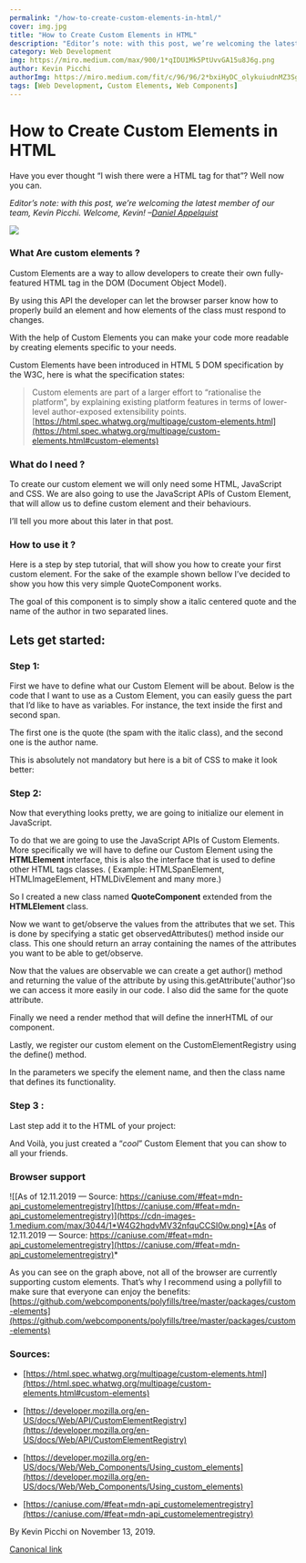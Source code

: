 ```yaml
---
permalink: "/how-to-create-custom-elements-in-html/"
cover: img.jpg
title: "How to Create Custom Elements in HTML"
description: "Editor’s note: with this post, we’re welcoming the latest member of our team, Kevin Picchi. Welcome, Kevin! –Daniel Appelquist"
category: Web Development
img: https://miro.medium.com/max/900/1*qIDU1Mk5PtUvvGA15u8J6g.png
author: Kevin Picchi
authorImg: https://miro.medium.com/fit/c/96/96/2*bxiHyDC_olykuiudnMZ3Sg.png
tags: [Web Development, Custom Elements, Web Components]
---
```


# How to Create Custom Elements in HTML

Have you ever thought “I wish there were a HTML tag for that”? Well now you can.

*Editor’s note: with this post, we’re welcoming the latest member of our team, Kevin Picchi. Welcome, Kevin! –[Daniel Appelquist](undefined)*

![](https://cdn-images-1.medium.com/max/2000/1*qIDU1Mk5PtUvvGA15u8J6g.png)

### What Are custom elements ?

Custom Elements are a way to allow developers to create their own fully-featured HTML tag in the DOM (Document Object Model).

By using this API the developer can let the browser parser know how to properly build an element and how elements of the class must respond to changes.

With the help of Custom Elements you can make your code more readable by creating elements specific to your needs.

Custom Elements have been introduced in HTML 5 DOM specification by the W3C, here is what the specification states:
> Custom elements are part of a larger effort to “rationalise the platform”, by explaining existing platform features in terms of lower-level author-exposed extensibility points.
[https://html.spec.whatwg.org/multipage/custom-elements.html](https://html.spec.whatwg.org/multipage/custom-elements.html#custom-elements)

### What do I need ?

To create our custom element we will only need some HTML, JavaScript and CSS. We are also going to use the JavaScript APIs of Custom Element, that will allow us to define custom element and their behaviours.

I’ll tell you more about this later in that post.

### How to use it ?

Here is a step by step tutorial, that will show you how to create your first custom element. For the sake of the example shown bellow I’ve decided to show you how this very simple QuoteComponent works.

The goal of this component is to simply show a italic centered quote and the name of the author in two separated lines.

## Lets get started:

### Step 1:

First we have to define what our Custom Element will be about.
Below is the code that I want to use as a Custom Element, you can easily guess the part that I’d like to have as variables. For instance, the text inside the first and second span.

The first one is the quote (the spam with the italic class), and the second one is the author name.



This is absolutely not mandatory but here is a bit of CSS to make it look better:



### Step 2:

Now that everything looks pretty, we are going to initialize our element in JavaScript.

To do that we are going to use the JavaScript APIs of Custom Elements.
More specifically we will have to define our Custom Element using the **HTMLElement** interface, this is also the interface that is used to define other HTML tags classes. ( Example: HTMLSpanElement, HTMLImageElement, HTMLDivElement and many more.)

So I created a new class named **QuoteComponent** extended from the **HTMLElement** class.

Now we want to get/observe the values from the attributes that we set.
This is done by specifying a static get observedAttributes() method inside our class. This one should return an array containing the names of the attributes you want to be able to get/observe.

Now that the values are observable we can create a get author() method and returning the value of the attribute by using this.getAttribute('author')so we can access it more easily in our code.
I also did the same for the quote attribute.

Finally we need a render method that will define the innerHTML of our component.



Lastly, we register our custom element on the CustomElementRegistry using the define() method.

In the parameters we specify the element name, and then the class name that defines its functionality.



### Step 3 :

Last step add it to the HTML of your project:



And Voilà, you just created a “*cool*” Custom Element that you can show to all your friends.

### Browser support

![[As of 12.11.2019 — Source: https://caniuse.com/#feat=mdn-api_customelementregistry](https://caniuse.com/#feat=mdn-api_customelementregistry)](https://cdn-images-1.medium.com/max/3044/1*W4G2hqdvMV32nfquCCSI0w.png)*[As of 12.11.2019 — Source: https://caniuse.com/#feat=mdn-api_customelementregistry](https://caniuse.com/#feat=mdn-api_customelementregistry)*

As you can see on the graph above, not all of the browser are currently supporting custom elements. That’s why I recommend using a pollyfill to make sure that everyone can enjoy the benefits: [https://github.com/webcomponents/polyfills/tree/master/packages/custom-elements](https://github.com/webcomponents/polyfills/tree/master/packages/custom-elements)

### Sources:

* [https://html.spec.whatwg.org/multipage/custom-elements.html](https://html.spec.whatwg.org/multipage/custom-elements.html#custom-elements)

* [https://developer.mozilla.org/en-US/docs/Web/API/CustomElementRegistry](https://developer.mozilla.org/en-US/docs/Web/API/CustomElementRegistry)

* [https://developer.mozilla.org/en-US/docs/Web/Web_Components/Using_custom_elements](https://developer.mozilla.org/en-US/docs/Web/Web_Components/Using_custom_elements)

* [https://caniuse.com/#feat=mdn-api_customelementregistry](https://caniuse.com/#feat=mdn-api_customelementregistry)



By Kevin Picchi on November 13, 2019.

[Canonical link](https://medium.com/samsung-internet-dev/how-to-create-custom-elements-in-html-ae8d5a834eb2)

